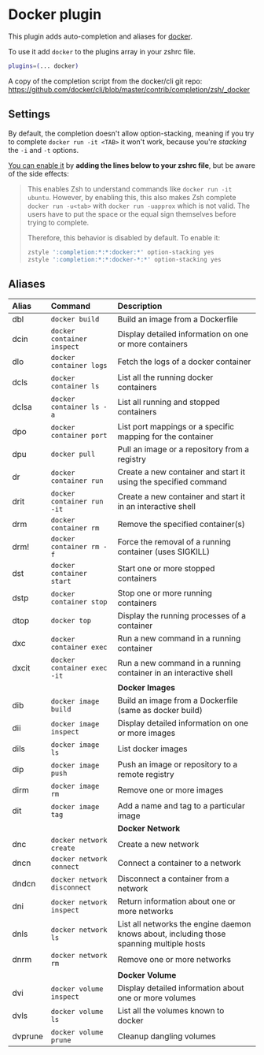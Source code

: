 # Docker plugin

This plugin adds auto-completion and aliases for [docker](https://www.docker.com/).

To use it add `docker` to the plugins array in your zshrc file.

```zsh
plugins=(... docker)
```

A copy of the completion script from the docker/cli git repo:
https://github.com/docker/cli/blob/master/contrib/completion/zsh/_docker

## Settings

By default, the completion doesn't allow option-stacking, meaning if you try to
complete `docker run -it <TAB>` it won't work, because you're _stacking_ the
`-i` and `-t` options.

[You can enable it](https://github.com/docker/cli/commit/b10fb43048) by **adding
the lines below to your zshrc file**, but be aware of the side effects:

> This enables Zsh to understand commands like `docker run -it
> ubuntu`. However, by enabling this, this also makes Zsh complete
> `docker run -u<tab>` with `docker run -uapprox` which is not valid. The
> users have to put the space or the equal sign themselves before trying
> to complete.
>
> Therefore, this behavior is disabled by default. To enable it:
>
> ```sh
> zstyle ':completion:*:*:docker:*' option-stacking yes
> zstyle ':completion:*:*:docker-*:*' option-stacking yes
> ```

## Aliases

| Alias   | Command                     | Description                                                                              |
| :------ | :-------------------------- | :--------------------------------------------------------------------------------------- |
| dbl     | `docker build`              | Build an image from a Dockerfile                                                         |
| dcin    | `docker container inspect`  | Display detailed information on one or more containers                                   |
| dlo     | `docker container logs`     | Fetch the logs of a docker container                                                     |
| dcls    | `docker container ls`       | List all the running docker containers                                                   |
| dclsa   | `docker container ls -a`    | List all running and stopped containers                                                  |
| dpo     | `docker container port`     | List port mappings or a specific mapping for the container                               |
| dpu     | `docker pull`               | Pull an image or a repository from a registry                                            |
| dr      | `docker container run`      | Create a new container and start it using the specified command                          |
| drit    | `docker container run -it`  | Create a new container and start it in an interactive shell                              |
| drm     | `docker container rm`       | Remove the specified container(s)                                                        |
| drm!    | `docker container rm -f`    | Force the removal of a running container (uses SIGKILL)                                  |
| dst     | `docker container start`    | Start one or more stopped containers                                                     |
| dstp    | `docker container stop`     | Stop one or more running containers                                                      |
| dtop    | `docker top`                | Display the running processes of a container                                             |
| dxc     | `docker container exec`     | Run a new command in a running container                                                 |
| dxcit   | `docker container exec -it` | Run a new command in a running container in an interactive shell                         |
|         |                             | **Docker Images**                                                                        |
| dib     | `docker image build`        | Build an image from a Dockerfile (same as docker build)                                  |
| dii     | `docker image inspect`      | Display detailed information on one or more images                                       |
| dils    | `docker image ls`           | List docker images                                                                       |
| dip     | `docker image push`         | Push an image or repository to a remote registry                                         |
| dirm    | `docker image rm`           | Remove one or more images                                                                |
| dit     | `docker image tag`          | Add a name and tag to a particular image                                                 |
|         |                             | **Docker Network**                                                                       |
| dnc     | `docker network create`     | Create a new network                                                                     |
| dncn    | `docker network connect`    | Connect a container to a network                                                         |
| dndcn   | `docker network disconnect` | Disconnect a container from a network                                                    |
| dni     | `docker network inspect`    | Return information about one or more networks                                            |
| dnls    | `docker network ls`         | List all networks the engine daemon knows about, including those spanning multiple hosts |
| dnrm    | `docker network rm`         | Remove one or more networks                                                              |
|         |                             | **Docker Volume**                                                                        |
| dvi     | `docker volume inspect`     | Display detailed information about one or more volumes                                   |
| dvls    | `docker volume ls`          | List all the volumes known to  docker                                                    |
| dvprune | `docker volume prune`       | Cleanup dangling volumes                                                                 |

